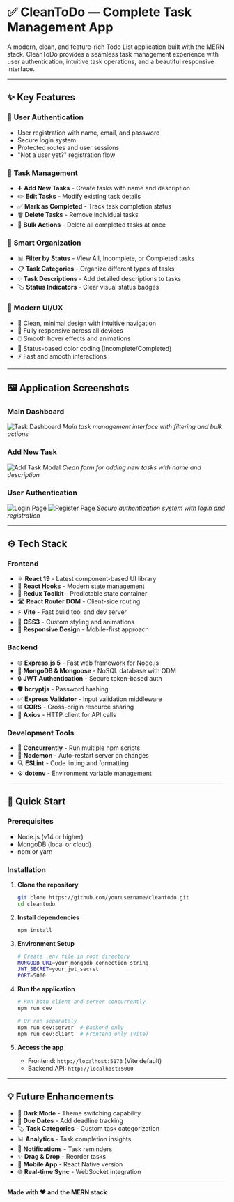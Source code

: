 # ✅ CleanToDo — Complete Task Management App

A modern, clean, and feature-rich Todo List application built with the MERN stack. CleanToDo provides a seamless task management experience with user authentication, intuitive task operations, and a beautiful responsive interface.

---

## ✨ Key Features

### 🔐 **User Authentication**
- User registration with name, email, and password
- Secure login system
- Protected routes and user sessions
- "Not a user yet?" registration flow

### 📝 **Task Management**
- ➕ **Add New Tasks** - Create tasks with name and description
- ✏️ **Edit Tasks** - Modify existing task details
- ✅ **Mark as Completed** - Track task completion status
- 🗑️ **Delete Tasks** - Remove individual tasks
- 🧹 **Bulk Actions** - Delete all completed tasks at once

### 🎯 **Smart Organization**
- 📊 **Filter by Status** - View All, Incomplete, or Completed tasks
- 📋 **Task Categories** - Organize different types of tasks
- 💡 **Task Descriptions** - Add detailed descriptions to tasks
- 🏷️ **Status Indicators** - Clear visual status badges

### 💅 **Modern UI/UX**
- 🎨 Clean, minimal design with intuitive navigation
- 📱 Fully responsive across all devices
- 🖱️ Smooth hover effects and animations
- 🎯 Status-based color coding (Incomplete/Completed)
- ⚡ Fast and smooth interactions

---

## 🖼️ Application Screenshots

### Main Dashboard
![Task Dashboard](screenshots/dashboard.png)
*Main task management interface with filtering and bulk actions*

### Add New Task
![Add Task Modal](screenshots/add-task.png)
*Clean form for adding new tasks with name and description*

### User Authentication
![Login Page](screenshots/login.png) ![Register Page](screenshots/register.png)
*Secure authentication system with login and registration*

---

## ⚙️ Tech Stack

### **Frontend**
- ⚛️ **React 19** - Latest component-based UI library
- 🎣 **React Hooks** - Modern state management
- 🔄 **Redux Toolkit** - Predictable state container
- 🛣️ **React Router DOM** - Client-side routing
- ⚡ **Vite** - Fast build tool and dev server
- 🎨 **CSS3** - Custom styling and animations
- 📱 **Responsive Design** - Mobile-first approach

### **Backend**
- 🌐 **Express.js 5** - Fast web framework for Node.js
- 🍃 **MongoDB & Mongoose** - NoSQL database with ODM
- 🔒 **JWT Authentication** - Secure token-based auth
- 🛡️ **bcryptjs** - Password hashing
- ✅ **Express Validator** - Input validation middleware
- 🌐 **CORS** - Cross-origin resource sharing
- 📡 **Axios** - HTTP client for API calls

### **Development Tools**
- 🔄 **Concurrently** - Run multiple npm scripts
- 👀 **Nodemon** - Auto-restart server on changes
- 🔍 **ESLint** - Code linting and formatting
- ⚙️ **dotenv** - Environment variable management

---

## 🚀 Quick Start

### Prerequisites
- Node.js (v14 or higher)
- MongoDB (local or cloud)
- npm or yarn

### Installation

1. **Clone the repository**
   ```bash
   git clone https://github.com/yourusername/cleantodo.git
   cd cleantodo
   ```

2. **Install dependencies**
   ```bash
   npm install
   ```

3. **Environment Setup**
   ```bash
   # Create .env file in root directory
   MONGODB_URI=your_mongodb_connection_string
   JWT_SECRET=your_jwt_secret
   PORT=5000
   ```

4. **Run the application**
   ```bash
   # Run both client and server concurrently
   npm run dev
   
   # Or run separately
   npm run dev:server  # Backend only
   npm run dev:client  # Frontend only (Vite)
   ```

5. **Access the app**
   - Frontend: `http://localhost:5173` (Vite default)
   - Backend API: `http://localhost:5000`

---

## 💡 Future Enhancements

- 🌙 **Dark Mode** - Theme switching capability
- 📅 **Due Dates** - Add deadline tracking
- 🏷️ **Task Categories** - Custom task categorization
- 📊 **Analytics** - Task completion insights
- 🔔 **Notifications** - Task reminders
- ✨ **Drag & Drop** - Reorder tasks
- 📱 **Mobile App** - React Native version
- 🌐 **Real-time Sync** - WebSocket integration

---

**Made with ❤️ and the MERN stack**
